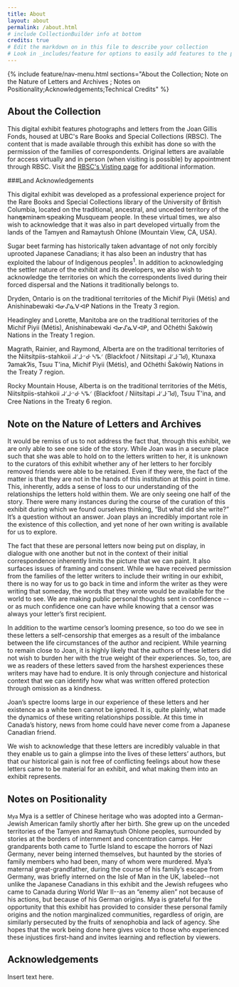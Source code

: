 ```yaml
---
title: About
layout: about
permalink: /about.html
# include CollectionBuilder info at bottom
credits: true
# Edit the markdown on in this file to describe your collection
# Look in _includes/feature for options to easily add features to the page
---
```


{% include feature/nav-menu.html sections="About the Collection; Note on the Nature of Letters and Archives ; Notes on Positionality;Acknowledgements;Technical Credits" %}

## About the Collection

This digital exhibit features photographs and letters from the Joan Gillis Fonds, housed at UBC's Rare Books and Special Collections (RBSC). The content that is made available through this exhibit has done so with the permission of the families of correspondents. Original letters are available for access virtually and in person (when visiting is possible) by appointment through RBSC. Visit the <a href="https://rbsc.library.ubc.ca/visiting/">RBSC's Visting page</a> for additional information.
  
###Land Acknowledgements

This digital exhibit was developed as a professional experience project for the Rare Books and Special Collections library of the University of British Columbia, located on the traditional, ancestral, and unceded territory of the hən̓q̓əmin̓əm̓ speaking Musqueam people. In these virtual times, we also wish to acknowledge that it was also in part developed virtually from the lands of the Tamyen and Ramaytush Ohlone (Mountain View, CA, USA).

Sugar beet farming has historically taken advantage of not only forcibly uprooted Japanese Canadians; it has also been an industry that has exploited the labour of Indigenous peoples<sup>1</sup>. In addition to acknowledging the settler nature of the exhibit and its developers, we also wish to acknowledge the territories on which the correspondents lived during their forced dispersal and the Nations it traditionally belongs to.

Dryden, Ontario is on the traditional territories of the Michif Piyii (Métis)  and Anishinabewaki ᐊᓂᔑᓈᐯᐗᑭ Nations in the Treaty 3 region.

Headingley and Lorette, Manitoba are on the traditional territories of the Michif Piyii (Métis), Anishinabewaki ᐊᓂᔑᓈᐯᐗᑭ, and Očhéthi Šakówiŋ Nations in the Treaty 1 region.

Magrath, Rainier, and Raymond, Alberta are on the traditional territories of the Niitsítpiis-stahkoii ᖹᐟᒧᐧᐨᑯᐧ ᓴᐦᖾᐟ (Blackfoot / Niitsítapi ᖹᐟᒧᐧᒣᑯ), Ktunaxa ɁamakɁis, Tsuu T'ina, Michif Piyii (Métis), and Očhéthi Šakówiŋ Nations in the Treaty 7 region.

Rocky Mountain House, Alberta is on the traditional territories of the Métis, Niitsítpiis-stahkoii ᖹᐟᒧᐧᐨᑯᐧ ᓴᐦᖾᐟ (Blackfoot / Niitsítapi ᖹᐟᒧᐧᒣᑯ), Tsuu T'ina, and Cree Nations in the Treaty 6 region.

## Note on the Nature of Letters and Archives 

It would be remiss of us to not address the fact that, through this exhibit, we are only able to see one side of the story. While Joan was in a secure place such that she was able to hold on to the letters written to her, it is unknown to the curators of this exhibit whether any of her letters to her forcibly removed friends were able to be retained. Even if they were, the fact of the matter is that they are not in the hands of this institution at this point in time. This, inherently, adds a sense of loss to our understanding of the relationships the letters hold within them. We are only seeing one half of the story. There were many instances during the course of the curation of this exhibit during which we found ourselves thinking, “But what did she write?” It’s a question without an answer. Joan plays an incredibly important role in the existence of this collection, and yet none of her own writing is available for us to explore.

The fact that these are personal letters now being put on display, in dialogue with one another but not in the context of their initial correspondence inherently limits the picture that we can paint. It also surfaces issues of framing and consent. While we have received permission from the families of the letter writers to include their writing in our exhibit, there is no way for us to go back in time and inform the writer as they were writing that someday, the words that they wrote would be available for the world to see. We are making public personal thoughts sent in confidence -- or as much confidence one can have while knowing that a censor was always your letter’s first recipient.

In addition to the wartime censor’s looming presence, so too do we see in these letters a self-censorship that emerges as a result of the imbalance between the life circumstances of the author and recipient. While yearning to remain close to Joan, it is highly likely that the authors of these letters did not wish to burden her with the true weight of their experiences. So, too, are we as readers of these letters saved from the harshest experiences these writers may have had to endure. It is only through conjecture and historical context that we can identify how what was written offered protection through omission as a kindness.

Joan’s spectre looms large in our experience of these letters and her existence as a white teen cannot be ignored. It is, quite plainly, what made the dynamics of these writing relationships possible. At this time in Canada’s history, news from home could have never come from a Japanese Canadian friend.

We wish to acknowledge that these letters are incredibly valuable in that they enable us to gain a glimpse into the lives of these letters’ authors, but that our historical gain is not free of conflicting feelings about how these letters came to be material for an exhibit, and what making them into an exhibit represents.

## Notes on Positionality

<small> Mya </small>
Mya is a settler of Chinese heritage who was adopted into a German-Jewish American family shortly after her birth. She grew up on the unceded territories of the Tamyen and Ramaytush Ohlone peoples, surrounded by stories at the borders of internment and concentration camps. Her grandparents both came to Turtle Island to escape the horrors of Nazi Germany, never being interned themselves, but haunted by the stories of family members who had been, many of whom were murdered. Mya’s maternal great-grandfather, during the course of his family’s escape from Germany, was briefly interned on the Isle of Man in the UK, labeled--not unlike the Japanese Canadians in this exhibit and the Jewish refugees who came to Canada during World War II--as an “enemy alien” not because of his actions, but because of his German origins. Mya is grateful for the opportunity that this exhibit has provided to consider these personal family origins and the notion marginalized communities, regardless of origin, are similarly persecuted by the fruits of xenophobia and lack of agency. She hopes that the work being done here gives voice to those who experienced these injustices first-hand and invites learning and reflection by viewers.


## Acknowledgements

Insert text here.
